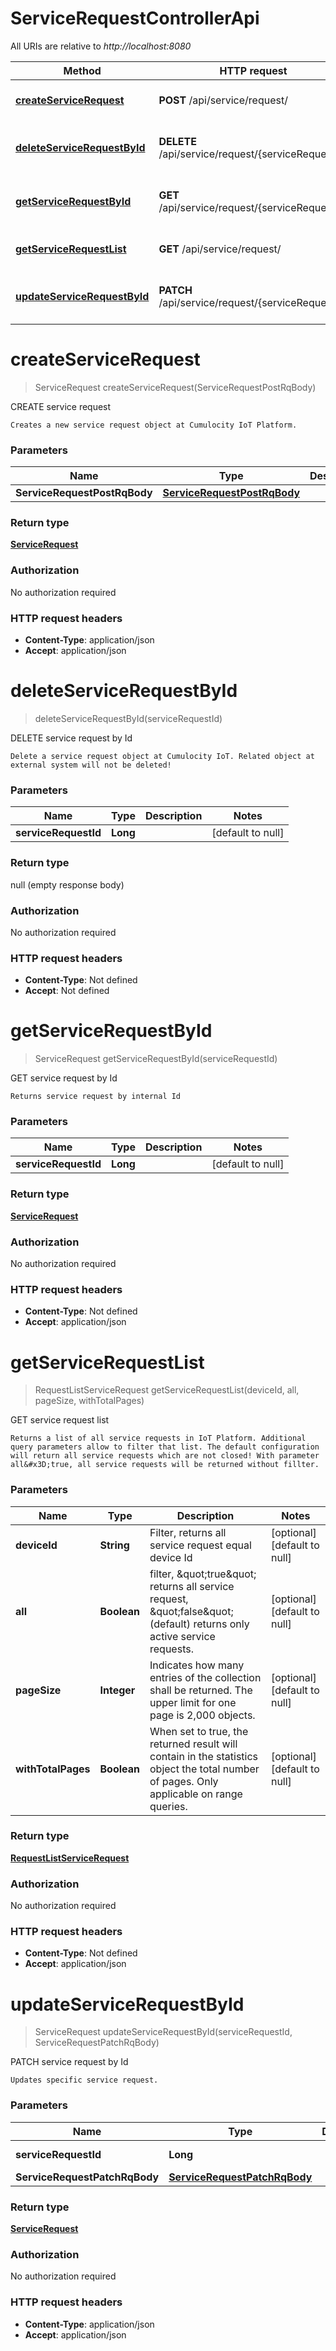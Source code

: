# ServiceRequestControllerApi

All URIs are relative to *http://localhost:8080*

| Method | HTTP request | Description |
|------------- | ------------- | -------------|
| [**createServiceRequest**](ServiceRequestControllerApi.md#createServiceRequest) | **POST** /api/service/request/ | CREATE service request |
| [**deleteServiceRequestById**](ServiceRequestControllerApi.md#deleteServiceRequestById) | **DELETE** /api/service/request/{serviceRequestId} | DELETE service request by Id |
| [**getServiceRequestById**](ServiceRequestControllerApi.md#getServiceRequestById) | **GET** /api/service/request/{serviceRequestId} | GET service request by Id |
| [**getServiceRequestList**](ServiceRequestControllerApi.md#getServiceRequestList) | **GET** /api/service/request/ | GET service request list |
| [**updateServiceRequestById**](ServiceRequestControllerApi.md#updateServiceRequestById) | **PATCH** /api/service/request/{serviceRequestId} | PATCH service request by Id |


<a name="createServiceRequest"></a>
# **createServiceRequest**
> ServiceRequest createServiceRequest(ServiceRequestPostRqBody)

CREATE service request

    Creates a new service request object at Cumulocity IoT Platform.

### Parameters

|Name | Type | Description  | Notes |
|------------- | ------------- | ------------- | -------------|
| **ServiceRequestPostRqBody** | [**ServiceRequestPostRqBody**](../Models/ServiceRequestPostRqBody.md)|  | |

### Return type

[**ServiceRequest**](../Models/ServiceRequest.md)

### Authorization

No authorization required

### HTTP request headers

- **Content-Type**: application/json
- **Accept**: application/json

<a name="deleteServiceRequestById"></a>
# **deleteServiceRequestById**
> deleteServiceRequestById(serviceRequestId)

DELETE service request by Id

    Delete a service request object at Cumulocity IoT. Related object at external system will not be deleted!

### Parameters

|Name | Type | Description  | Notes |
|------------- | ------------- | ------------- | -------------|
| **serviceRequestId** | **Long**|  | [default to null] |

### Return type

null (empty response body)

### Authorization

No authorization required

### HTTP request headers

- **Content-Type**: Not defined
- **Accept**: Not defined

<a name="getServiceRequestById"></a>
# **getServiceRequestById**
> ServiceRequest getServiceRequestById(serviceRequestId)

GET service request by Id

    Returns service request by internal Id

### Parameters

|Name | Type | Description  | Notes |
|------------- | ------------- | ------------- | -------------|
| **serviceRequestId** | **Long**|  | [default to null] |

### Return type

[**ServiceRequest**](../Models/ServiceRequest.md)

### Authorization

No authorization required

### HTTP request headers

- **Content-Type**: Not defined
- **Accept**: application/json

<a name="getServiceRequestList"></a>
# **getServiceRequestList**
> RequestListServiceRequest getServiceRequestList(deviceId, all, pageSize, withTotalPages)

GET service request list

    Returns a list of all service requests in IoT Platform. Additional query parameters allow to filter that list. The default configuration will return all service requests which are not closed! With parameter all&#x3D;true, all service requests will be returned without fillter.

### Parameters

|Name | Type | Description  | Notes |
|------------- | ------------- | ------------- | -------------|
| **deviceId** | **String**| Filter, returns all service request equal device Id | [optional] [default to null] |
| **all** | **Boolean**| filter, \&quot;true\&quot; returns all service request, \&quot;false\&quot; (default) returns only active service requests. | [optional] [default to null] |
| **pageSize** | **Integer**| Indicates how many entries of the collection shall be returned. The upper limit for one page is 2,000 objects. | [optional] [default to null] |
| **withTotalPages** | **Boolean**| When set to true, the returned result will contain in the statistics object the total number of pages. Only applicable on range queries. | [optional] [default to null] |

### Return type

[**RequestListServiceRequest**](../Models/RequestListServiceRequest.md)

### Authorization

No authorization required

### HTTP request headers

- **Content-Type**: Not defined
- **Accept**: application/json

<a name="updateServiceRequestById"></a>
# **updateServiceRequestById**
> ServiceRequest updateServiceRequestById(serviceRequestId, ServiceRequestPatchRqBody)

PATCH service request by Id

    Updates specific service request.

### Parameters

|Name | Type | Description  | Notes |
|------------- | ------------- | ------------- | -------------|
| **serviceRequestId** | **Long**|  | [default to null] |
| **ServiceRequestPatchRqBody** | [**ServiceRequestPatchRqBody**](../Models/ServiceRequestPatchRqBody.md)|  | |

### Return type

[**ServiceRequest**](../Models/ServiceRequest.md)

### Authorization

No authorization required

### HTTP request headers

- **Content-Type**: application/json
- **Accept**: application/json

